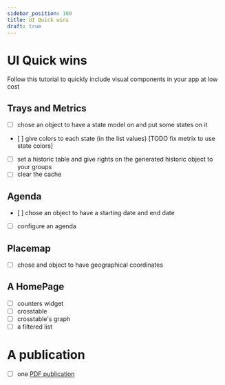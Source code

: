 ```yaml
---
sidebar_position: 100
title: UI Quick wins
draft: true
---
```


# UI Quick wins

Follow this tutorial to quickly include visual components in your app at low cost

## Trays and Metrics

- [ ] chose an object to have a state model on and put some states on it
- [ ] give colors to each state (in the list values) [TODO fix metrix to use state colors]
- [ ] set a historic table and give rights on the generated historic object to your groups
- [ ] clear the cache

## Agenda

- [ ] chose an object to have a starting date and end date
- [ ] configure an agenda

## Placemap

- [ ] chose and object to have geographical coordinates

## A HomePage

- [ ] counters widget 
- [ ] crosstable 
- [ ] crosstable's graph
- [ ] a filtered list

# A publication

- [ ] one [PDF publication](/docs/integration/publications/pdf/)

